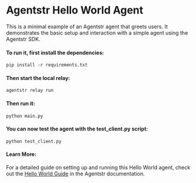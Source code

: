 # Agentstr Hello World Agent

This is a minimal example of an Agentstr agent that greets users. It demonstrates the basic setup and interaction with a simple agent using the Agentstr SDK.

#### To run it, first install the dependencies:

`pip install -r requirements.txt`

#### Then start the local relay:

`agentstr relay run`

#### Then run it:

`python main.py`

#### You can now test the agent with the test_client.py script:

`python test_client.py`

#### Learn More:

For a detailed guide on setting up and running this Hello World agent, check out the [Hello World Guide](https://docs.agentstr.com/getting_started/hello_world.html) in the Agentstr documentation.
